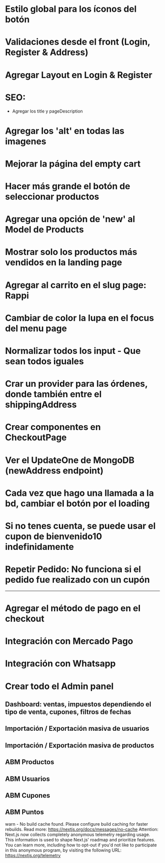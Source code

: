 # Estilo global para los íconos del botón

# Validaciones desde el front (Login, Register & Address)

# Agregar Layout en Login & Register

# SEO:

-  Agregar los title y pageDescription

# Agregar los 'alt' en todas las imagenes

# Mejorar la página del empty cart

# Hacer más grande el botón de seleccionar productos

# Agregar una opción de 'new' al Model de Products

# Mostrar solo los productos más vendidos en la landing page

# Agregar al carrito en el slug page: Rappi

# Cambiar de color la lupa en el focus del menu page

# Normalizar todos los input - Que sean todos iguales

# Crar un provider para las órdenes, donde también entre el shippingAddress

# Crear componentes en CheckoutPage

# Ver el UpdateOne de MongoDB (newAddress endpoint)

# Cada vez que hago una llamada a la bd, cambiar el botón por el loading

# Si no tenes cuenta, se puede usar el cupon de bienvenido10 indefinidamente

# Repetir Pedido: No funciona si el pedido fue realizado con un cupón

---

# Agregar el método de pago en el checkout

# Integración con Mercado Pago

# Integración con Whatsapp

# Crear todo el Admin panel

## Dashboard: ventas, impuestos dependiendo el tipo de venta, cupones, filtros de fechas

## Importación / Exportación masiva de usuarios

## Importación / Exportación masiva de productos

## ABM Productos

## ABM Usuarios

## ABM Cupones

## ABM Puntos

warn - No build cache found. Please configure build caching for faster rebuilds. Read more: https://nextjs.org/docs/messages/no-cache
Attention: Next.js now collects completely anonymous telemetry regarding usage.
This information is used to shape Next.js' roadmap and prioritize features.
You can learn more, including how to opt-out if you'd not like to participate in this anonymous program, by visiting the following URL:
https://nextjs.org/telemetry
